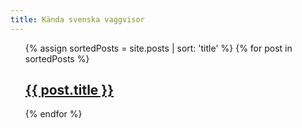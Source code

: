 ```yaml
---
title: Kända svenska vaggvisor
---
```


<ul>
  {% assign sortedPosts = site.posts | sort: 'title' %}
  {% for post in sortedPosts %}
    <h2><a href="{{ post.url }}">{{ post.title }}</a></h2>
  {% endfor %}
</ul>
